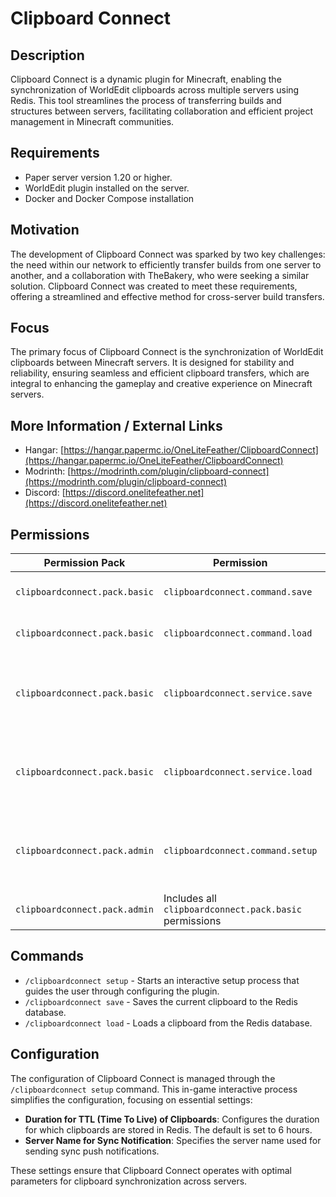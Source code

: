# Clipboard Connect

## Description
Clipboard Connect is a dynamic plugin for Minecraft, enabling the synchronization of WorldEdit clipboards across multiple servers using Redis. This tool streamlines the process of transferring builds and structures between servers, facilitating collaboration and efficient project management in Minecraft communities.

## Requirements
- Paper server version 1.20 or higher.
- WorldEdit plugin installed on the server.
- Docker and Docker Compose installation

## Motivation
The development of Clipboard Connect was sparked by two key challenges: the need within our network to efficiently transfer builds from one server to another, and a collaboration with TheBakery, who were seeking a similar solution. Clipboard Connect was created to meet these requirements, offering a streamlined and effective method for cross-server build transfers.

## Focus
The primary focus of Clipboard Connect is the synchronization of WorldEdit clipboards between Minecraft servers. It is designed for stability and reliability, ensuring seamless and efficient clipboard transfers, which are integral to enhancing the gameplay and creative experience on Minecraft servers.

## More Information / External Links
- Hangar: [https://hangar.papermc.io/OneLiteFeather/ClipboardConnect](https://hangar.papermc.io/OneLiteFeather/ClipboardConnect)
- Modrinth: [https://modrinth.com/plugin/clipboard-connect](https://modrinth.com/plugin/clipboard-connect)
- Discord: [https://discord.onelitefeather.net](https://discord.onelitefeather.net)

## Permissions

| Permission Pack            | Permission | Description |
|----------------------------|------------|-------------|
| `clipboardconnect.pack.basic` | `clipboardconnect.command.save` | Save clipboard to Redis |
| `clipboardconnect.pack.basic` | `clipboardconnect.command.load` | Load clipboard from Redis |
| `clipboardconnect.pack.basic` | `clipboardconnect.service.save` | Automatic saving of clipboard when leaving the server |
| `clipboardconnect.pack.basic` | `clipboardconnect.service.load` | Automatic loading of clipboard when joining the server |
| `clipboardconnect.pack.admin` | `clipboardconnect.command.setup` | Access to the setup command for configuring the plugin |
| `clipboardconnect.pack.admin` | Includes all `clipboardconnect.pack.basic` permissions | - |

## Commands
- `/clipboardconnect setup` - Starts an interactive setup process that guides the user through configuring the plugin.
- `/clipboardconnect save` - Saves the current clipboard to the Redis database.
- `/clipboardconnect load` - Loads a clipboard from the Redis database.

## Configuration
The configuration of Clipboard Connect is managed through the `/clipboardconnect setup` command. This in-game interactive process simplifies the configuration, focusing on essential settings:

- **Duration for TTL (Time To Live) of Clipboards**: Configures the duration for which clipboards are stored in Redis. The default is set to 6 hours.
- **Server Name for Sync Notification**: Specifies the server name used for sending sync push notifications.

These settings ensure that Clipboard Connect operates with optimal parameters for clipboard synchronization across servers.
